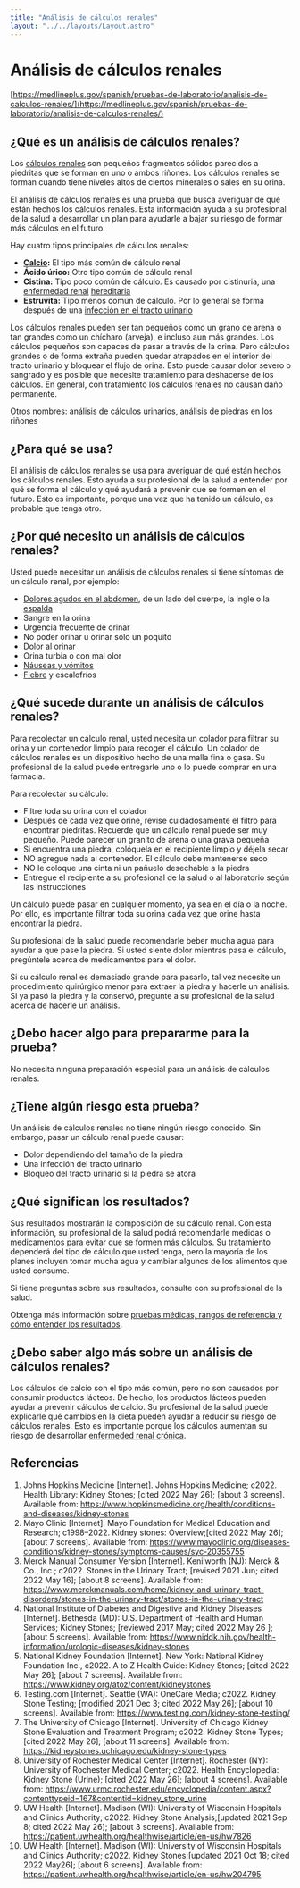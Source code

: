 ```yaml
---
title: "Análisis de cálculos renales"
layout: "../../layouts/Layout.astro"
---
```


# Análisis de cálculos renales

[https://medlineplus.gov/spanish/pruebas-de-laboratorio/analisis-de-calculos-renales/](https://medlineplus.gov/spanish/pruebas-de-laboratorio/analisis-de-calculos-renales/)

<h2>¿Qué es un análisis de cálculos renales?</h2>
<p>Los <a data-tid="1991" href="https://medlineplus.gov/spanish/kidneystones.html">cálculos renales</a> son pequeños fragmentos sólidos parecidos a piedritas que se forman en uno o ambos riñones. Los cálculos renales se forman cuando tiene niveles altos de ciertos minerales o sales en su orina.</p>
<p>El análisis de cálculos renales es una prueba que busca averiguar de qué están hechos los cálculos renales. Esta información ayuda a su profesional de la salud a desarrollar un plan para ayudarle a bajar su riesgo de formar más cálculos en el futuro.</p>
<p>Hay cuatro tipos principales de cálculos renales:</p>
<ul>
<li><strong><a data-tid="2781" href="https://medlineplus.gov/spanish/calcium.html">Calcio</a>:</strong> El tipo más común de cálculo renal</li>
<li><strong>Ácido úrico:</strong> Otro tipo común de cálculo renal</li>
<li><strong>Cistina:</strong> Tipo poco común de cálculo. Es causado por cistinuria, una <a data-tid="1989" href="https://medlineplus.gov/spanish/kidneydiseases.html">enfermedad renal</a> <a data-tid="1921" href="https://medlineplus.gov/spanish/geneticdisorders.html">hereditaria</a></li>
<li><strong>Estruvita:</strong> Tipo menos común de cálculo. Por lo general se forma después de una <a data-tid="2212" href="https://medlineplus.gov/spanish/urinarytractinfections.html">infección en el tracto urinario</a></li>
</ul>
<p>Los cálculos renales pueden ser tan pequeños como un grano de arena o tan grandes como un chícharo (arveja), e incluso aun más grandes. Los cálculos pequeños son capaces de pasar a través de la orina. Pero cálculos grandes o de forma extraña pueden quedar atrapados en el interior del tracto urinario y bloquear el flujo de orina. Esto puede causar dolor severo o sangrado y es posible que necesite tratamiento para deshacerse de los cálculos. En general, con tratamiento los cálculos renales no causan daño permanente.</p>
<p>Otros nombres: análisis de cálculos urinarios, análisis de piedras en los riñones</p><h2>¿Para qué se usa?</h2>
<p>El análisis de cálculos renales se usa para averiguar de qué están hechos los cálculos renales. Esto ayuda a su profesional de la salud a entender por qué se forma el cálculo y qué ayudará a prevenir que se formen en el futuro. Esto es importante, porque una vez que ha tenido un cálculo, es probable que tenga otro.</p><h2>¿Por qué necesito un análisis de cálculos renales?</h2>
<p>Usted puede necesitar un análisis de cálculos renales si tiene síntomas de un cálculo renal, por ejemplo:</p>
<ul>
<li><a data-tid="3062" href="https://medlineplus.gov/spanish/abdominalpain.html">Dolores agudos en el abdomen</a>, de un lado del cuerpo, la ingle o la <a data-tid="1766" href="https://medlineplus.gov/spanish/backpain.html">espalda</a></li>
<li>Sangre en la orina</li>
<li>Urgencia frecuente de orinar</li>
<li>No poder orinar u orinar sólo un poquito</li>
<li>Dolor al orinar</li>
<li>Orina turbia o con mal olor</li>
<li><a data-tid="2048" href="https://medlineplus.gov/spanish/nauseaandvomiting.html">Náuseas y vómitos</a></li>
<li><a data-tid="1902" href="https://medlineplus.gov/spanish/fever.html">Fiebre</a> y escalofríos</li>
</ul><h2>¿Qué sucede durante un análisis de cálculos renales?</h2>
<p>Para recolectar un cálculo renal, usted necesita un colador para filtrar su orina y un contenedor limpio para recoger el cálculo. Un colador de cálculos renales es un dispositivo hecho de una malla fina o gasa. Su profesional de la salud puede entregarle uno o lo puede comprar en una farmacia.</p>
<p>Para recolectar su cálculo:</p>
<ul>
<li>Filtre toda su orina con el colador</li>
<li>Después de cada vez que orine, revise cuidadosamente el filtro para encontrar piedritas. Recuerde que un cálculo renal puede ser muy pequeño. Puede parecer un granito de arena o una grava pequeña</li>
<li>Si encuentra una piedra, colóquela en el recipiente limpio y déjela secar</li>
<li>NO agregue nada al contenedor. El cálculo debe mantenerse seco</li>
<li>NO le coloque una cinta ni un pañuelo desechable a la piedra</li>
<li>Entregue el recipiente a su profesional de la salud o al laboratorio según las instrucciones</li>
</ul>
<p>Un cálculo puede pasar en cualquier momento, ya sea en el día o la noche. Por ello, es importante filtrar toda su orina cada vez que orine hasta encontrar la piedra.</p>
<p>Su profesional de la salud puede recomendarle beber mucha agua para ayudar a que pase la piedra. Si usted siente dolor mientras pasa el cálculo, pregúntele acerca de medicamentos para el dolor.</p>
<p>Si su cálculo renal es demasiado grande para pasarlo, tal vez necesite un procedimiento quirúrgico menor para extraer la piedra y hacerle un análisis. Si ya pasó la piedra y la conservó, pregunte a su profesional de la salud acerca de hacerle un análisis.</p><h2>¿Debo hacer algo para prepararme para la prueba?</h2>
<p>No necesita ninguna preparación especial para un análisis de cálculos renales.</p><h2>¿Tiene algún riesgo esta prueba?</h2>
<p>Un análisis de cálculos renales no tiene ningún riesgo conocido. Sin embargo, pasar un cálculo renal puede causar:</p>
<ul>
<li>Dolor dependiendo del tamaño de la piedra</li>
<li>Una infección del tracto urinario</li>
<li>Bloqueo del tracto urinario si la piedra se atora</li>
</ul><h2>¿Qué significan los resultados?</h2>
<p>Sus resultados mostrarán la composición de su cálculo renal. Con esta información, su profesional de la salud podrá recomendarle medidas o medicamentos para evitar que se formen más cálculos. Su tratamiento dependerá del tipo de cálculo que usted tenga, pero la mayoría de los planes incluyen tomar mucha agua y cambiar algunos de los alimentos que usted consume.</p>
<p>Si tiene preguntas sobre sus resultados, consulte con su profesional de la salud.</p>
<p>Obtenga más información sobre <a data-pid="807" href="https://medlineplus.gov/spanish/pruebas-de-laboratorio/como-entender-sus-resultados-de-pruebas-de-laboratorio/">pruebas médicas, rangos de referencia y cómo entender los resultados</a>.</p><h2>¿Debo saber algo más sobre un análisis de cálculos renales?</h2>
<p>Los cálculos de calcio son el tipo más común, pero no son causados por consumir productos lácteos. De hecho, los productos lácteos pueden ayudar a prevenir cálculos de calcio. Su profesional de la salud puede explicarle qué cambios en la dieta pueden ayudar a reducir su riesgo de cálculos renales. Esto es importante porque los cálculos aumentan su riesgo de desarrollar <a data-tid="5988" href="https://medlineplus.gov/spanish/chronickidneydisease.html">enfermeded renal crónica</a>.</p><h2>Referencias</h2>
<ol>
<li>Johns Hopkins Medicine [Internet]. Johns Hopkins Medicine; c2022. Health Library: Kidney Stones; [cited 2022 May 26]; [about 3 screens]. Available from: <a href="https://www.hopkinsmedicine.org/health/conditions-and-diseases/kidney-stones" target="bibliowin">https://www.hopkinsmedicine.org/health/conditions-and-diseases/kidney-stones</a></li>
<li>Mayo Clinic [Internet]. Mayo Foundation for Medical Education and Research; c1998–2022. Kidney stones: Overview;[cited 2022 May 26]; [about 7 screens]. Available from: <a href="https://www.mayoclinic.org/diseases-conditions/kidney-stones/symptoms-causes/syc-20355755" target="bibliowin">https://www.mayoclinic.org/diseases-conditions/kidney-stones/symptoms-causes/syc-20355755</a></li>
<li>Merck Manual Consumer Version [Internet]. Kenilworth (NJ): Merck &amp; Co., Inc.; c2022. Stones in the Urinary Tract; [revised 2021 Jun; cited 2022 May 16]; [about 8 screens]. Available from: <a href="https://www.merckmanuals.com/home/kidney-and-urinary-tract-disorders/stones-in-the-urinary-tract/stones-in-the-urinary-tract" target="bibliowin">https://www.merckmanuals.com/home/kidney-and-urinary-tract-disorders/stones-in-the-urinary-tract/stones-in-the-urinary-tract</a></li>
<li>National Institute of Diabetes and Digestive and Kidney Diseases [Internet]. Bethesda (MD): U.S. Department of Health and Human Services; Kidney Stones; [reviewed 2017 May; cited 2022 May 26  ]; [about 5 screens]. Available from: <a href="https://www.niddk.nih.gov/health-information/urologic-diseases/kidney-stones" target="bibliowin">https://www.niddk.nih.gov/health-information/urologic-diseases/kidney-stones</a></li>
<li>National Kidney Foundation [Internet]. New York: National Kidney Foundation Inc., c2022. A to Z Health Guide: Kidney Stones; [cited 2022 May 26]; [about 7 screens]. Available from: <a href="https://www.kidney.org/atoz/content/kidneystones" target="bibliowin">https://www.kidney.org/atoz/content/kidneystones</a></li>
<li>Testing.com [Internet]. Seattle (WA): OneCare Media; c2022. Kidney Stone Testing; [modified 2021 Dec 3; cited 2022 May 26]; [about 10 screens]. Available from: <a href="https://www.testing.com/kidney-stone-testing/" target="bibliowin">https://www.testing.com/kidney-stone-testing/</a></li>
<li>The University of Chicago [Internet]. University of Chicago Kidney Stone Evaluation and Treatment Program; c2022. Kidney Stone Types; [cited 2022 May 26]; [about 11 screens]. Available from: <a href="https://kidneystones.uchicago.edu/kidney-stone-types" target="bibliowin">https://kidneystones.uchicago.edu/kidney-stone-types</a></li>
<li>University of Rochester Medical Center [Internet]. Rochester (NY): University of Rochester Medical Center; c2022. Health Encyclopedia: Kidney Stone (Urine); [cited 2022 May 26]; [about 4 screens]. Available from: <a href="https://www.urmc.rochester.edu/encyclopedia/content.aspx?contenttypeid=167&amp;contentid=kidney_stone_urine" target="bibliowin">https://www.urmc.rochester.edu/encyclopedia/content.aspx?contenttypeid=167&amp;contentid=kidney_stone_urine</a></li>
<li>UW Health [Internet]. Madison (WI): University of Wisconsin Hospitals and Clinics Authority; c2022. Kidney Stone Analysis;[updated 2021 Sep 8; cited 2022 May 26]; [about 3 screens]. Available from: <a href="https://patient.uwhealth.org/healthwise/article/en-us/hw7826" target="bibliowin">https://patient.uwhealth.org/healthwise/article/en-us/hw7826</a></li>
<li>UW Health [Internet]. Madison (WI): University of Wisconsin Hospitals and Clinics Authority; c2022. Kidney Stones;[updated 2021 Oct 18; cited 2022 May26]; [about 6 screens]. Available from: <a href="https://patient.uwhealth.org/healthwise/article/en-us/hw204795" target="bibliowin">https://patient.uwhealth.org/healthwise/article/en-us/hw204795</a></li>

          
        
